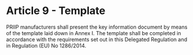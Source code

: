 # Article 9 - Template


PRIIP manufacturers shall present the key information document by means of the template laid down in Annex I. The template shall be completed in accordance with the requirements set out in this Delegated Regulation and in Regulation (EU) No 1286/2014.
